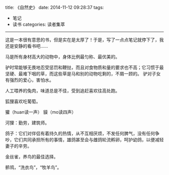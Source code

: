 title: 《自然史》
date: 2014-11-12 09:28:37
tags: 
- 笔记
- 读书
categories: 读者集萃
---

这是一本很有意思的书，但是实在是太厚了！于是，写了一点点笔记就停下了，我还是安静的看书吧……

马是所有身材高大的动物中，身体比例最匀称、最优美的。

驴时常能够无畏地忍受惩罚和鞭挞，而且对食物质和量的要求也不高；它习惯于最坚硬、最难下咽的草，而这些草是马和别的动物吃剩的，不屑一顾的。
驴对子女有强烈的爱心，害怕水。
<!--more-->
人工喂养的兔肉，味道总是不佳，受到追赶喜欢往高处跑。

狐狸喜欢吃葡萄。

獾（huan读一声）
貘（mo读四声）

河狸：勤劳，建筑师。

鸽子：它们对伴侣有着持久的热情，从不互相厌烦，不发任何脾气，没有任何争吵，它们共同承担所有的事情，雄鸽甚至会与雌鸽轮流孵卵，呵护幼鸽，以便减轻妻子的辛劳。

金丝雀，养鸟的最佳选择。

鹡鸰，“洗衣鸟”，“牧羊鸟”。
